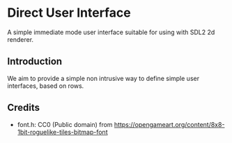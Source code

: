 Direct User Interface
=====================

A simple immediate mode user interface suitable for using with SDL2 2d renderer.

Introduction
------------

We aim to provide a simple non intrusive way to define simple user interfaces,
based on rows.

Credits
-------

- font.h: CC0 (Public domain) from
  <https://opengameart.org/content/8x8-1bit-roguelike-tiles-bitmap-font>
